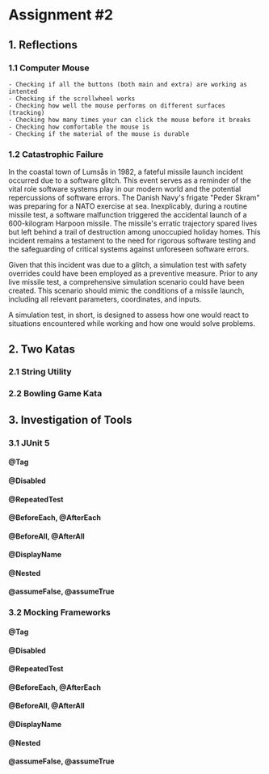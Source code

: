 # Assignment #2

## 1. Reflections

  ### 1.1 Computer Mouse
    - Checking if all the buttons (both main and extra) are working as intented
    - Checking if the scrollwheel works
    - Checking how well the mouse performs on different surfaces (tracking)
    - Checking how many times your can click the mouse before it breaks
    - Checking how comfortable the mouse is
    - Checking if the material of the mouse is durable
      
  ### 1.2 Catastrophic Failure
   In the coastal town of Lumsås in 1982, a fateful missile launch incident occurred due to a software glitch. This event serves as a reminder of the vital role software systems play in our modern world and the potential repercussions of software errors. The Danish Navy's frigate "Peder Skram" was preparing for a NATO exercise at sea. Inexplicably, during a routine missile test, a software malfunction triggered the accidental launch of a 600-kilogram Harpoon missile. The missile's erratic trajectory spared lives but left behind a trail of destruction among unoccupied holiday homes. This incident remains a testament to the need for rigorous software testing and the safeguarding of critical systems against unforeseen software errors.

  Given that this incident was due to a glitch, a simulation test with safety overrides could have been employed as a preventive measure. Prior to any live missile test, a comprehensive simulation scenario could have been created. This scenario should mimic the conditions of a missile launch, including all relevant parameters, coordinates, and inputs.

  A simulation test, in short, is designed to assess how one would react to situations encountered while working and how one would solve problems.
  

## 2. Two Katas

  ### 2.1 String Utility

  ### 2.2 Bowling Game Kata


## 3. Investigation of Tools

  ### 3.1 JUnit 5

  #### @Tag
  #### @Disabled
  #### @RepeatedTest
  #### @BeforeEach, @AfterEach
  #### @BeforeAll, @AfterAll
  #### @DisplayName
  #### @Nested
  #### @assumeFalse, @assumeTrue

  ### 3.2 Mocking Frameworks

  #### @Tag
  #### @Disabled
  #### @RepeatedTest
  #### @BeforeEach, @AfterEach
  #### @BeforeAll, @AfterAll
  #### @DisplayName
  #### @Nested
  #### @assumeFalse, @assumeTrue
